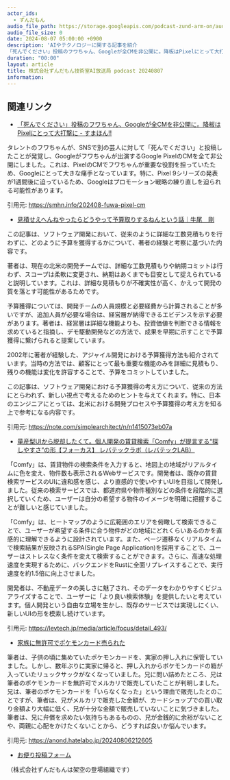 ```yaml
---
actor_ids:
  - ずんだもん
audio_file_path: https://storage.googleapis.com/podcast-zund-arm-on/audio/株式会社ずんだもん技術室AI放送局_podcast_20240807.mp3
audio_file_size: 0
date: 2024-08-07 05:00:00 +0900
description: 'AIやテクノロジーに関する記事を紹介  
「死んでください」投稿のフワちゃん、Googleが全CMを非公開に。降板はPixelにとって大打撃に - すまほん!!、見積せえへんねやったらどうやって予算取りするねんという話｜牛尾　剛、量産型UIから脱却したくて。個人開発の賃貸検索「Comfy」が提言する“探しやすさ”の形【フォーカス】 レバテックラボ（レバテックLAB）、家族に無許可でポケモンカード売られた'
duration: "00:00"
layout: article
title: 株式会社ずんだもん技術室AI放送局 podcast 20240807
information: 
---
```


## 関連リンク


- [「死んでください」投稿のフワちゃん、Googleが全CMを非公開に。降板はPixelにとって大打撃に - すまほん!!](https://smhn.info/202408-fuwa-pixel-cm)  


タレントのフワちゃんが、SNSで別の芸人に対して「死んでください」と投稿したことが発覚し、Googleがフワちゃんが出演するGoogle PixelのCMを全て非公開にしました。これは、PixelのCMでフワちゃんが重要な役割を担っていたため、Googleにとって大きな痛手となっています。特に、Pixel 9シリーズの発表が1週間後に迫っているため、Googleはプロモーション戦略の練り直しを迫られる可能性があります。 


引用元: https://smhn.info/202408-fuwa-pixel-cm


- [見積せえへんねやったらどうやって予算取りするねんという話｜牛尾　剛](https://note.com/simplearchitect/n/n1415073eb07a)  


この記事は、ソフトウェア開発において、従来のように詳細な工数見積もりを行わずに、どのように予算を獲得するかについて、著者の経験と考察に基づいた内容です。

著者は、現在の北米の開発チームでは、詳細な工数見積もりや納期コミットは行わず、スコープは柔軟に変更され、納期はあくまでも目安として捉えられていると説明しています。これは、詳細な見積もりが不確実性が高く、かえって開発の質を落とす可能性があるためです。

予算獲得については、開発チームの人員規模と必要経費から計算されることが多いですが、追加人員が必要な場合は、経営層が納得できるエビデンスを示す必要があります。著者は、経営層は詳細な機能よりも、投資価値を判断できる情報を求めていると指摘し、デモ駆動開発などの方法で、成果を早期に示すことで予算獲得に繋げられると提案しています。

2002年に著者が経験した、アジャイル開発における予算獲得方法も紹介されています。当時の方法では、顧客にとって最も重要な機能のみを詳細に見積もり、残りの機能は変化を許容することで、予算をコミットしていました。

この記事は、ソフトウェア開発における予算獲得の考え方について、従来の方法にとらわれず、新しい視点で考えるためのヒントを与えてくれます。特に、日本のエンジニアにとっては、北米における開発プロセスや予算獲得の考え方を知る上で参考になる内容です。


引用元: https://note.com/simplearchitect/n/n1415073eb07a


- [量産型UIから脱却したくて。個人開発の賃貸検索「Comfy」が提言する“探しやすさ”の形【フォーカス】 レバテックラボ（レバテックLAB）](https://levtech.jp/media/article/focus/detail_493/)  


「Comfy」は、賃貸物件の検索条件を入力すると、地図上の地域がリアルタイムに色を変え、物件数も表示されるWebサービスです。開発者は、既存の賃貸検索サービスのUIに違和感を感じ、より直感的で使いやすいUIを目指して開発しました。従来の検索サービスでは、都道府県や物件種別などの条件を段階的に選択していくため、ユーザーは自分の希望する物件のイメージを明確に把握することが難しいと感じていました。

「Comfy」は、ヒートマップのように広範囲のエリアを俯瞰して検索できることで、ユーザーが希望する条件に合う物件がどの地域にどれくらいあるのかを直感的に理解できるように設計されています。また、ページ遷移なくリアルタイムで検索結果が反映されるSPA(Single Page Application)を採用することで、ユーザーはストレスなく条件を変えて検索することができます。さらに、高速な処理速度を実現するために、バックエンドをRustに全面リプレイスすることで、実行速度を約1.5倍に向上させました。

開発者は、不動産データの美しさに魅了され、そのデータをわかりやすくビジュアライズすることで、ユーザーに「より良い検索体験」を提供したいと考えています。個人開発という自由な立場を生かし、既存のサービスでは実現しにくい、新しいUIの形を模索し続けています。 


引用元: https://levtech.jp/media/article/focus/detail_493/


- [家族に無許可でポケモンカード売られた](https://anond.hatelabo.jp/20240806212605)  


筆者は、子供の頃に集めていたポケモンカードを、実家の押し入れに保管していました。しかし、数年ぶりに実家に帰ると、押し入れからポケモンカードの箱が入っていたリュックサックがなくなっていました。兄に問い詰めたところ、兄は筆者のポケモンカードを無許可でメルカリで販売していたことが判明しました。兄は、筆者のポケモンカードを「いらなくなった」という理由で販売したとのことですが、筆者は、兄がメルカリで販売した金額が、カードショップでの買い取り金額より大幅に低く、兄が十分な金額で販売していないことに気づきました。筆者は、兄に弁償を求めたい気持ちもあるものの、兄が金銭的に余裕がないことや、両親に心配をかけたくないことから、どうすれば良いか悩んでいます。


引用元: https://anond.hatelabo.jp/20240806212605



- [お便り投稿フォーム](https://forms.gle/ffg4JTfqdiqK62qf9)

（株式会社ずんだもんは架空の登場組織です）
